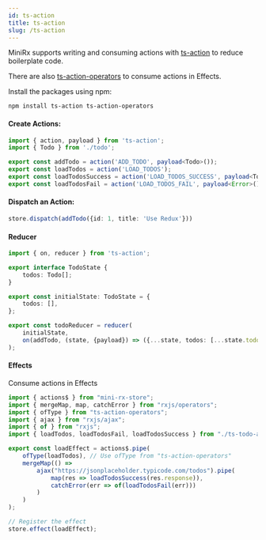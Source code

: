 ```yaml
---
id: ts-action
title: ts-action
slug: /ts-action
---
```

MiniRx supports writing and consuming actions with [ts-action](https://www.npmjs.com/package/ts-action) to reduce boilerplate code.

There are also [ts-action-operators](https://www.npmjs.com/package/ts-action-operators) to consume actions in Effects.

Install the packages using npm:

`npm install ts-action ts-action-operators`

#### Create Actions:

```ts title="ts-todo-actions.ts"
import { action, payload } from 'ts-action';
import { Todo } from './todo';

export const addTodo = action('ADD_TODO', payload<Todo>());
export const loadTodos = action('LOAD_TODOS');
export const loadTodosSuccess = action('LOAD_TODOS_SUCCESS', payload<Todo[]>());
export const loadTodosFail = action('LOAD_TODOS_FAIL', payload<Error>());
```

#### Dispatch an Action:

```ts
store.dispatch(addTodo({id: 1, title: 'Use Redux'}))
```

#### Reducer

```ts
import { on, reducer } from 'ts-action';

export interface TodoState {
    todos: Todo[];
}

export const initialState: TodoState = {
    todos: [],
};

export const todoReducer = reducer(
    initialState,
    on(addTodo, (state, {payload}) => ({...state, todos: [...state.todos, payload]}))
);
```

#### Effects

Consume actions in Effects

```ts
import { actions$ } from "mini-rx-store";
import { mergeMap, map, catchError } from "rxjs/operators";
import { ofType } from "ts-action-operators";
import { ajax } from "rxjs/ajax";
import { of } from "rxjs";
import { loadTodos, loadTodosFail, loadTodosSuccess } from "./ts-todo-actions";

export const loadEffect = actions$.pipe(
    ofType(loadTodos), // Use ofType from "ts-action-operators"
    mergeMap(() =>
        ajax("https://jsonplaceholder.typicode.com/todos").pipe(
            map(res => loadTodosSuccess(res.response)),
            catchError(err => of(loadTodosFail(err)))
        )
    )
);

// Register the effect
store.effect(loadEffect);
```
